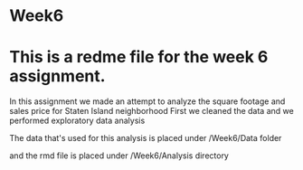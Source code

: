 # Week6
# This is a redme file for the week 6 assignment.
In this assignment we made an attempt to analyze the square footage and sales price for Staten Island neighborhood
First we cleaned the data and we performed exploratory data analysis

The data that's used for this analysis is placed under /Week6/Data folder

and the rmd file is placed under /Week6/Analysis directory

